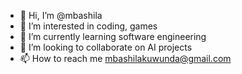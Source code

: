 - 👋 Hi, I’m @mbashila
- 👀 I’m interested in coding, games 
- 🌱 I’m currently learning software engineering 
- 💞️ I’m looking to collaborate on AI projects
- 📫 How to reach me mbashilakuwunda@gmail.com 

<!---
mbashila/mbashila is a ✨ special ✨ repository because its `README.md` (this file) appears on your GitHub profile.
You can click the Preview link to take a look at your changes.
--->
